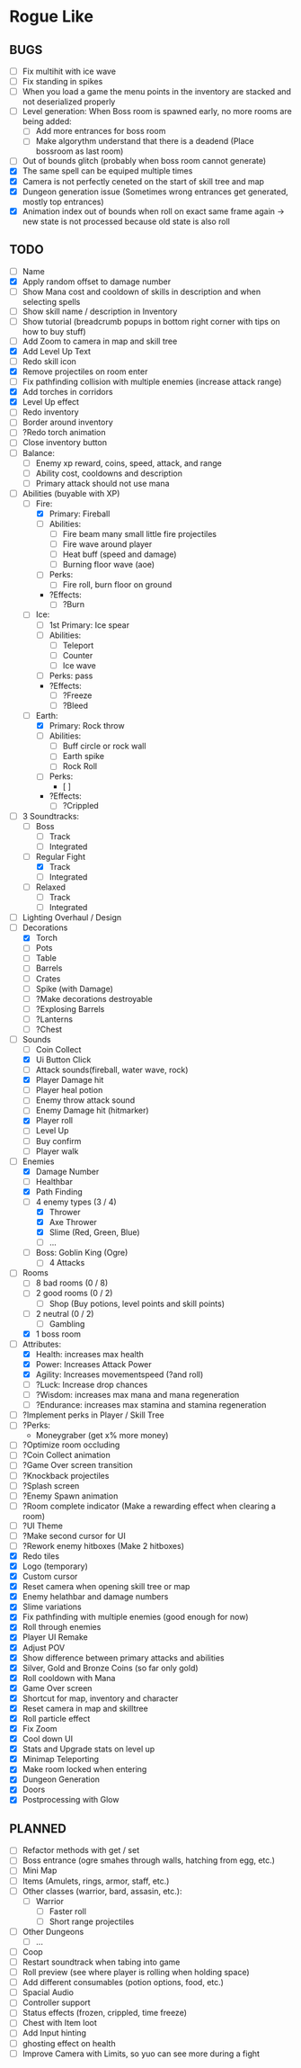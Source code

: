 # Rogue Like


## BUGS

- [ ] Fix multihit with ice wave
- [ ] Fix standing in spikes
- [ ] When you load a game the menu points in the inventory are stacked and not deserialized properly
- [ ] Level generation: When Boss room is spawned early, no more rooms are being added:
	- [ ] Add more entrances for boss room
	- [ ] Make algorythm understand that there is a deadend (Place bossroom as last room)
- [ ] Out of bounds glitch (probably when boss room cannot generate)
- [x] The same spell can be equiped multiple times
- [x] Camera is not perfectly ceneted on the start of skill tree and map
- [x] Dungeon generation issue (Sometimes wrong entrances get generated, mostly top entrances)
- [x] Animation index out of bounds when roll on exact same frame again -> new state is not processed because old state is also roll

## TODO

- [ ] Name
- [x] Apply random offset to damage number
- [ ] Show Mana cost and cooldown of skills in description and when selecting spells
- [ ] Show skill name / description in Inventory
- [ ] Show tutorial (breadcrumb popups in bottom right corner with tips on how to buy stuff)
- [ ] Add Zoom to camera in map and skill tree
- [x] Add Level Up Text
- [ ] Redo skill icon
- [x] Remove projectiles on room enter
- [ ] Fix pathfinding collision with multiple enemies (increase attack range)
- [x] Add torches in corridors
- [x] Level Up effect
- [ ] Redo inventory
- [ ] Border around inventory
- [ ] ?Redo torch animation
- [ ] Close inventory button
- [ ] Balance:
	- [ ] Enemy xp reward, coins, speed, attack, and range
	- [ ] Ability cost, cooldowns and description
	- [ ] Primary attack should not use mana
- [ ] Abilities (buyable with XP)
	- [ ] Fire:
		- [x] Primary: Fireball
		- [ ] Abilities:
			- [ ] Fire beam many small little fire projectiles
			- [ ] Fire wave around player
			- [ ] Heat buff (speed and damage)
			- [ ] Burning floor wave (aoe)
		- [ ] Perks:
			- [ ] Fire roll, burn floor on ground
		- ?Effects:
			- [ ] ?Burn
	- [ ] Ice:
		- [ ] 1st Primary: Ice spear
		- [ ] Abilities:
			- [ ] Teleport
			- [ ] Counter
			- [ ] Ice wave
		- [ ] Perks:
			pass
		- ?Effects:
			- [ ] ?Freeze
			- [ ] ?Bleed
	- [ ] Earth:
		- [x] Primary: Rock throw
		- [ ] Abilities:
			- [ ] Buff circle or rock wall
			- [ ] Earth spike
			- [ ] Rock Roll
		- [ ] Perks:
			- [ ]
		- ?Effects:
			- [ ] ?Crippled
- [ ] 3 Soundtracks:
	- [ ] Boss
		- [ ] Track
		- [ ] Integrated
	- [ ] Regular Fight
		- [x] Track
		- [ ] Integrated
	- [ ] Relaxed
		- [ ] Track
		- [ ] Integrated
- [ ] Lighting Overhaul / Design
- [ ] Decorations
	- [x] Torch
	- [ ] Pots
	- [ ] Table
	- [ ] Barrels
	- [ ] Crates
	- [ ] Spike (with Damage)
	- [ ] ?Make decorations destroyable
	- [ ] ?Explosing Barrels
	- [ ] ?Lanterns
	- [ ] ?Chest
- [ ] Sounds
	- [ ] Coin Collect
	- [x] Ui Button Click
	- [ ] Attack sounds(fireball, water wave, rock)
	- [x] Player Damage hit
	- [ ] Player heal potion
	- [ ] Enemy throw attack sound
	- [ ] Enemy Damage hit (hitmarker)
	- [x] Player roll
	- [ ] Level Up
	- [ ] Buy confirm
	- [ ] Player walk
- [ ] Enemies
	- [x] Damage Number
	- [ ] Healthbar
	- [X] Path Finding
	- [ ] 4 enemy types (3 / 4)
		- [x] Thrower
		- [x] Axe Thrower
		- [x] Slime (Red, Green, Blue)
		- [ ] ...
	- [ ] Boss: Goblin King (Ogre)
		- [ ] 4 Attacks
- [ ] Rooms
	- [ ] 8 bad rooms (0 / 8)
	- [ ] 2 good rooms (0 / 2)
		- [ ] Shop (Buy potions, level points and skill points)
	- [ ] 2 neutral (0 / 2)
		- [ ] Gambling
	- [x] 1 boss room
- [ ] Attributes:
	- [x] Health: increases max health
	- [x] Power: Increases Attack Power
	- [x] Agility: Increases movementspeed (?and roll)
	- [ ] ?Luck: Increase drop chances
	- [ ] ?Wisdom: increases max mana and mana regeneration
	- [ ] ?Endurance: increases max stamina and stamina regeneration

- [ ] ?Implement perks in Player / Skill Tree
- [ ] ?Perks:
	- Moneygraber (get x% more money)
- [ ] ?Optimize room occluding
- [ ] ?Coin Collect animation
- [ ] ?Game Over screen transition
- [ ] ?Knockback projectiles
- [ ] ?Splash screen
- [ ] ?Enemy Spawn animation
- [ ] ?Room complete indicator (Make a rewarding effect when clearing a room)
- [ ] ?UI Theme
- [ ] ?Make second cursor for UI
- [ ] ?Rework enemy hitboxes (Make 2 hitboxes)
- [x] Redo tiles
- [x] Logo (temporary)
- [x] Custom cursor
- [x] Reset camera when opening skill tree or map
- [x] Enemy helathbar and damage numbers
- [x] Slime variations
- [x] Fix pathfinding with multiple enemies (good enough for now)
- [x] Roll through enemies
- [x] Player UI Remake
- [x] Adjust POV
- [x] Show difference between primary attacks and abilities
- [x] Silver, Gold and Bronze Coins (so far only gold)
- [x] Roll cooldown with Mana
- [x] Game Over screen
- [x] Shortcut for map, inventory and character
- [x] Reset camera in map and skilltree
- [x] Roll particle effect
- [x] Fix Zoom
- [x] Cool down UI
- [x] Stats and Upgrade stats on level up
- [x] Minimap Teleporting
- [x] Make room locked when entering
- [x] Dungeon Generation
- [x] Doors
- [x] Postprocessing with Glow

## PLANNED

- [ ] Refactor methods with get / set
- [ ] Boss entrance (ogre smahes through walls, hatching from egg, etc.)
- [ ] Mini Map
- [ ] Items (Amulets, rings, armor, staff, etc.)
- [ ] Other classes (warrior, bard, assasin, etc.):
	- [ ] Warrior
		- [ ] Faster roll
		- [ ] Short range projectiles
- [ ] Other Dungeons
	- [ ] ...
- [ ] Coop
- [ ] Restart soundtrack when tabing into game
- [ ] Roll preview (see where player is rolling when holding space)
- [ ] Add different consumables (potion options, food, etc.)
- [ ] Spacial Audio
- [ ] Controller support
- [ ] Status effects (frozen, crippled, time freeze)
- [ ] Chest with Item loot
- [ ] Add Input hinting
- [ ] ghosting effect on health
- [ ] Improve Camera with Limits, so yuo can see more during a fight
